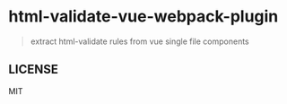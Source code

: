 # html-validate-vue-webpack-plugin

> extract html-validate rules from vue single file components

## LICENSE

MIT
